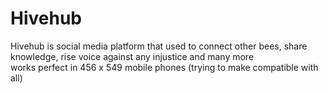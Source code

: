 # Hivehub
Hivehub is social media platform that used to connect other bees, share knowledge, rise voice against any injustice and many more<br>
works perfect in 456 x 549 mobile phones (trying to make compatible with all)
